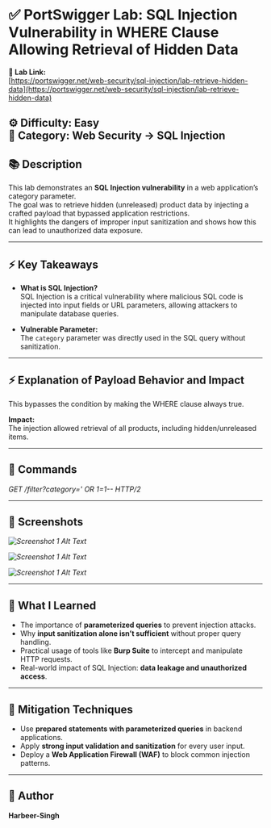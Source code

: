 # ✅ PortSwigger Lab: SQL Injection Vulnerability in WHERE Clause Allowing Retrieval of Hidden Data

**🔗 Lab Link:**  
[https://portswigger.net/web-security/sql-injection/lab-retrieve-hidden-data](https://portswigger.net/web-security/sql-injection/lab-retrieve-hidden-data)

**⚙️ Difficulty:** Easy  
**📂 Category:** Web Security → SQL Injection  
---

## 📚 Description

This lab demonstrates an **SQL Injection vulnerability** in a web application’s category parameter.  
The goal was to retrieve hidden (unreleased) product data by injecting a crafted payload that bypassed application restrictions.  
It highlights the dangers of improper input sanitization and shows how this can lead to unauthorized data exposure.

---

## ⚡ Key Takeaways

- **What is SQL Injection?**  
  SQL Injection is a critical vulnerability where malicious SQL code is injected into input fields or URL parameters, allowing attackers to manipulate database queries.

- **Vulnerable Parameter:**  
  The `category` parameter was directly used in the SQL query without sanitization.

---

## ⚡ Explanation of Payload Behavior and Impact

This bypasses the condition by making the WHERE clause always true.

**Impact:**  
The injection allowed retrieval of all products, including hidden/unreleased items.

---

## 🧱 Commands

*GET /filter?category=' OR 1=1-- HTTP/2*

---

## 📸 Screenshots

*![Screenshot 1 Alt Text](relative/path/to/screenshot1.png)*

*![Screenshot 1 Alt Text](relative/path/to/screenshot1.png)*

*![Screenshot 1 Alt Text](relative/path/to/screenshot1.png)*

---

## 📝 What I Learned

- The importance of **parameterized queries** to prevent injection attacks.  
- Why **input sanitization alone isn’t sufficient** without proper query handling.  
- Practical usage of tools like **Burp Suite** to intercept and manipulate HTTP requests.  
- Real-world impact of SQL Injection: **data leakage and unauthorized access**.

---

## 🔐 Mitigation Techniques

- Use **prepared statements with parameterized queries** in backend applications.  
- Apply **strong input validation and sanitization** for every user input.  
- Deploy a **Web Application Firewall (WAF)** to block common injection patterns.

---

## 👤 Author

**Harbeer-Singh**
